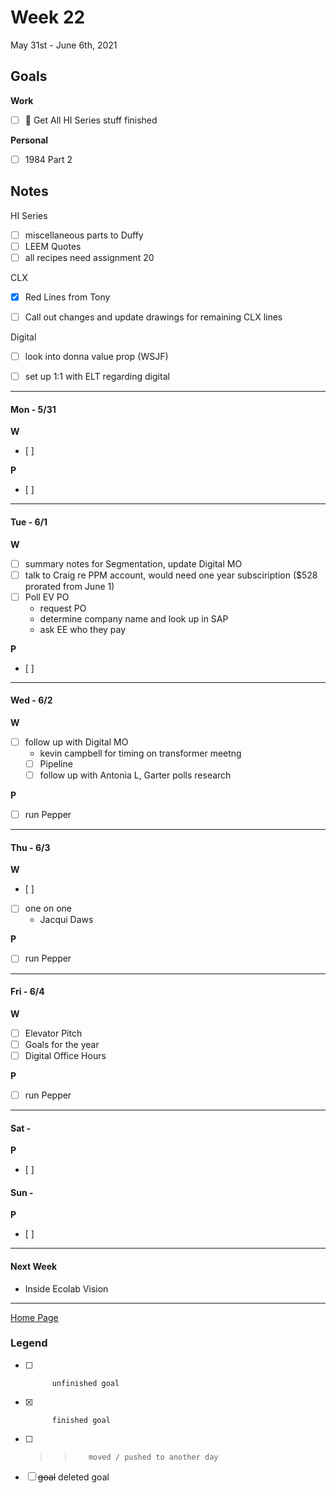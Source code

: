 # Week 22
May 31st - June 6th, 2021

## Goals

**Work**

- [ ] 🔴 Get All HI Series stuff finished


**Personal**

- [ ] 1984 Part 2



## Notes
HI Series
- [ ] miscellaneous parts to Duffy
- [ ] LEEM Quotes
- [ ] all recipes need assignment 20

CLX
- [x] Red Lines from Tony
- [ ] Call out changes and update drawings for remaining CLX lines


Digital
- [ ] look into donna value prop (WSJF)
- [ ] set up 1:1 with ELT regarding digital



----------

#### Mon - 5/31 ####

**W**
- [ ]

**P**
- [ ]

----------

#### Tue - 6/1 ####

**W**
- [ ] summary notes for Segmentation, update Digital MO
- [ ] talk to Craig re PPM account, would need one year subsciription ($528 prorated from June 1)
- [ ] Poll EV PO
	- request PO
	- determine company name and look up in SAP
	- ask EE who they pay

**P**
- [ ]

----------

#### Wed - 6/2 ####

**W**

- [ ] follow up with Digital MO
	- kevin campbell for timing on transformer meetng
	- [ ] Pipeline
	- [ ] follow up with Antonia L, Garter polls research

**P**
- [ ] run Pepper

----------

#### Thu - 6/3 ####

**W**
- [ ]
- [ ] one on one
	- Jacqui Daws

**P**
- [ ] run Pepper

----------

#### Fri - 6/4 ####

**W**
- [ ] Elevator Pitch
- [ ] Goals for the year
- [ ] Digital Office Hours

**P**
- [ ] run Pepper


----------

#### Sat -  ####

**P**
- [ ]

#### Sun -  ####

**P**
- [ ]

----------

#### Next Week
- Inside Ecolab Vision

----------

[Home Page](https://ch3ck3rs.github.io/Goals)

### Legend

- [ ] 			unfinished goal
- [x] 			finished goal
- [ ] >> 		moved / pushed to another day
- [ ] ~~goal~~	deleted goal
